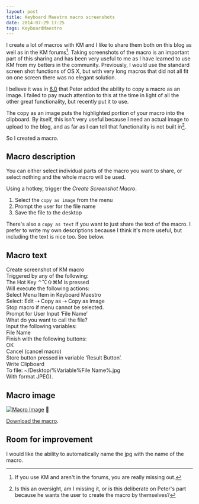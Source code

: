 ```yaml
---
layout: post
title: Keyboard Maestro macro screenshots
date: 2014-07-29 17:25  
tags: KeyboardMaestro
---
```

I create a lot of macros with KM and I like to share them both on this blog as well as in the KM forums[^140729172855]. Taking screenshots of the macro is an important part of this sharing and has been very useful to me as I have learned to use KM from my betters in the community. Previously, I would use the standard screen shot functions of OS X, but with very long macros that did not all fit on one screen there was no elegant solution.

I believe it was in [6.0](http://www.keyboardmaestro.com/documentation/6/keyboardmaestro.html) that Peter added the ability to copy a macro as an image. I failed to pay much attention to this at the time in light of all the other great functionality, but recently put it to use.

The copy as an image puts the highlighted portion of your macro into the clipboard. By itself, this isn't very useful because I need an actual image to upload to the blog, and as far as I can tell that functionality is not built in[^140729173600]. 

So I created a macro.

## Macro description

You can either select individual parts of the macro you want to share, or select nothing and the whole macro will be used.

Using a hotkey, trigger the _Create Screenshot Macro_.

1. Select the `copy as image` from the menu
2. Prompt the user for the file name
3. Save the file to the desktop

There's also a `copy as text` if you want to just share the text of the macro. I prefer to write my own descriptions because I think it's more useful, but including the text is nice too. See below.

## Macro text

Create screenshot of KM macro  
Triggered by any of the following:  
The Hot Key ⌃⌥⇧⌘M is pressed  
Will execute the following actions:  
Select Menu Item in Keyboard Maestro  
Select: Edit ⇢ Copy as ⇢ Copy as Image  
Stop macro if menu cannot be selected.  
Prompt for User Input ‘File Name’  
What do you want to call the file?  
Input the following variables:  
File Name  
Finish with the following buttons:  
OK  
Cancel (cancel macro)  
Store button pressed in variable ‘Result Button’.  
Write Clipboard  
To file: ~/Desktop/%Variable%File Name%.jpg  
With format JPEG).  

## Macro image

[![Macro Image](https://dl.dropboxusercontent.com/u/3950369/blog_images/Create%20KM%20screenshot%20image.jpg)](https://dl.dropboxusercontent.com/u/3950369/blog_images/Create%20KM%20screenshot%20image.jpg) 

[Download the macro](https://dl.dropboxusercontent.com/u/3950369/blog_images/Create%20screenshot%20of%20KM%20macro.kmmacros).

## Room for improvement

I would like the ability to automatically name the jpg with the name of the macro. 

[^140729172855]: If you use KM and aren't in the forums, you are really missing out.

[^140729173600]: Is this an oversight, am I missing it, or is this deliberate on Peter's part because he wants the user to create the macro by themselves?